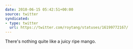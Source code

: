 ```yaml
---
date: 2010-06-15 05:42:51+00:00
source: twitter
syndicated:
- type: twitter
  url: https://twitter.com/roytang/statuses/16199772167/
---
```


There's nothing quite like a juicy ripe mango.